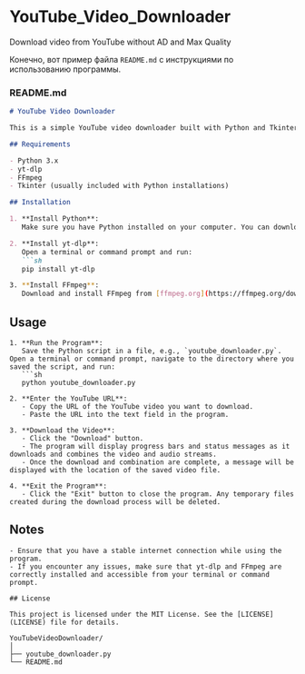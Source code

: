 # YouTube_Video_Downloader
Download video from YouTube without AD and Max Quality

Конечно, вот пример файла `README.md` с инструкциями по использованию программы.

### README.md

```markdown
# YouTube Video Downloader

This is a simple YouTube video downloader built with Python and Tkinter. The program allows you to download videos from YouTube by providing a URL. It downloads both video and audio streams, combines them into a single file, and saves it to your computer.

## Requirements

- Python 3.x
- yt-dlp
- FFmpeg
- Tkinter (usually included with Python installations)

## Installation

1. **Install Python**:
   Make sure you have Python installed on your computer. You can download it from [python.org](https://www.python.org/).

2. **Install yt-dlp**:
   Open a terminal or command prompt and run:
   ```sh
   pip install yt-dlp

3. **Install FFmpeg**:
   Download and install FFmpeg from [ffmpeg.org](https://ffmpeg.org/download.html). Make sure FFmpeg is added to your system's PATH.
```

## Usage
```
1. **Run the Program**:
   Save the Python script in a file, e.g., `youtube_downloader.py`. Open a terminal or command prompt, navigate to the directory where you saved the script, and run:
   ```sh
   python youtube_downloader.py

2. **Enter the YouTube URL**:
   - Copy the URL of the YouTube video you want to download.
   - Paste the URL into the text field in the program.

3. **Download the Video**:
   - Click the "Download" button.
   - The program will display progress bars and status messages as it downloads and combines the video and audio streams.
   - Once the download and combination are complete, a message will be displayed with the location of the saved video file.

4. **Exit the Program**:
   - Click the "Exit" button to close the program. Any temporary files created during the download process will be deleted.
```
## Notes
```
- Ensure that you have a stable internet connection while using the program.
- If you encounter any issues, make sure that yt-dlp and FFmpeg are correctly installed and accessible from your terminal or command prompt.

## License

This project is licensed under the MIT License. See the [LICENSE](LICENSE) file for details.
```

```
YouTubeVideoDownloader/
│
├── youtube_downloader.py
└── README.md
```
